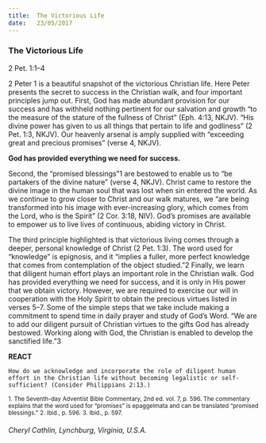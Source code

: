 ```yaml
---
title:  The Victorious Life
date:   23/05/2017
---
```


### The Victorious Life

2 Pet. 1:1–4

2 Peter 1 is a beautiful snapshot of the victorious Christian life. Here Peter presents the secret to success in the Christian walk, and four important principles jump out. First, God has made abundant provision for our success and has withheld nothing pertinent for our salvation and growth “to the measure of the stature of the fullness of Christ” (Eph. 4:13, NKJV). “His divine power has given to us all things that pertain to life and godliness” (2 Pet. 1:3, NKJV). Our heavenly arsenal is amply supplied with “exceeding great and precious promises” (verse 4, NKJV).

**God has provided everything we need for success.**

Second, the “promised blessings”1 are bestowed to enable us to “be partakers of the divine nature” (verse 4, NKJV). Christ came to restore the divine image in the human soul that was lost when sin entered the world. As we continue to grow closer to Christ and our walk matures, we “are being transformed into his image with ever-increasing glory, which comes from the Lord, who is the Spirit” (2 Cor. 3:18, NIV). God’s promises are available to empower us to live lives of continuous, abiding victory in Christ.

The third principle highlighted is that victorious living comes through a deeper, personal knowledge of Christ (2 Pet. 1:3). The word used for “knowledge” is epignosis, and it “implies a fuller, more perfect knowledge that comes from contemplation of the object studied.”2 Finally, we learn that diligent human effort plays an important role in the Christian walk. God has provided everything we need for success, and it is only in His power that we obtain victory. However, we are required to exercise our will in cooperation with the Holy Spirit to obtain the precious virtues listed in verses 5–7. Some of the simple steps that we take include making a commitment to spend time in daily prayer and study of God’s Word. “We are to add our diligent pursuit of Christian virtues to the gifts God has already bestowed. Working along with God, the Christian is enabled to develop the sanctified life.”3

**REACT**

`How do we acknowledge and incorporate the role of diligent human effort in the Christian life without becoming legalistic or self-sufficient? (Consider Philippians 2:13.)`

<sup>1. The Seventh-day Adventist Bible Commentary, 2nd ed. vol. 7, p. 596. The commentary explains that the word used for “promises” is epaggelmata and can be translated “promised blessings.”</sup>
<sup>2. Ibid., p. 596.</sup>
<sup>3. Ibid., p. 597.</sup>

_Cheryl Cathlin, Lynchburg, Virginia, U.S.A._